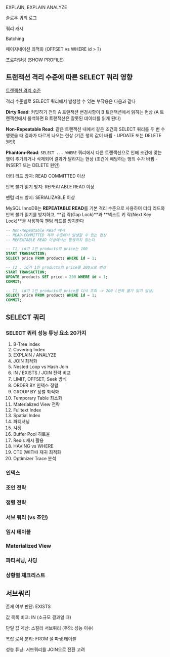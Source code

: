 EXPLAIN, EXPLAIN ANALYZE

슬로우 쿼리 로그

쿼리 캐시

Batching

페이지네이션 최적화 (OFFSET vs WHERE id > ?)

프로파일링 (SHOW PROFILE)

## 트랜잭션 격리 수준에 따른 SELECT 쿼리 영향

[트랜잭션 격리 수준](./4.%20트랜잭션과%20동시성%20제어.md#격리-수준-read-uncommitted-read-committed-repeatable-read-serializable)

격리 수준별로 SELECT 쿼리에서 발생할 수 있는 부작용은 다음과 같다

**Dirty Read**: 커밋하기 전의 A 트랜잭션 변경사항이 B 트랜잭션에서 읽히는 현상 (A 트랜잭션에서 롤백하면 B 트랜잭션은 잘못된 데이터를 읽게 된다)

**Non-Repeatable Read**: 같은 트랜잭션 내에서 같은 조건의 SELECT 쿼리를 두 번 수행했을 때 결과가 다르게 나오는 현상 (기존 행의 값이 바뀜 - UPDATE 또는 DELETE 원인)

**Phantom-Read**: `SELECT ... WHERE` 쿼리에서 다른 트랜잭션으로 인해 조건에 맞는 행이 추가되거나 삭제되어 결과가 달라지는 현상 (조건에 해당하는 행의 수가 바뀜 - INSERT 또는 DELETE 원인)

더티 리드 방지: READ COMMITTED 이상

반복 불가 읽기 방지: REPEATABLE READ 이상

팬텀 리드 방지: SERIALIZABLE 이상

MySQL InnoDB는 **REPEATABLE READ**를 기본 격리 수준으로 사용하여 더티 리드와 반복 불가 읽기를 방지하고, **갭 락(Gap Lock)**과 **넥스트 키 락(Next Key Lock)**을 사용하여 팬텀 리드를 방지한다

```sql
-- Non-Repeatable Read 예시
-- READ-COMMITTED 격리 수준에서 발생할 수 있는 현상
-- REPEATABLE READ 이상에서는 발생하지 않는다

-- T1, id가 1인 products의 price는 100
START TRANSACTION;
SELECT price FROM products WHERE id = 1;

-- T2 , id가 1인 products의 price를 200으로 변경
START TRANSACTION;
UPDATE products SET price = 200 WHERE id = 1;
COMMIT;

-- T1, id가 1인 products의 price를 다시 조회 -> 200 (반복 불가 읽기 발생)
SELECT price FROM products WHERE id = 1;
COMMIT;
```

## SELECT 쿼리

### SELECT 쿼리 성능 튜닝 요소 20가지
1.	B-Tree Index
2.	Covering Index
3.	EXPLAIN / ANALYZE
4.	JOIN 최적화
5.	Nested Loop vs Hash Join
6.	IN / EXISTS / JOIN 전략 비교
7.	LIMIT, OFFSET, Seek 방식
8.	ORDER BY 인덱스 정렬
9.	GROUP BY 정렬 최적화
10.	Temporary Table 최소화
11.	Materialized View 전략
12.	Fulltext Index
13.	Spatial Index
14.	파티셔닝
15.	샤딩
16.	Buffer Pool 히트율
17.	Redis 캐시 활용
18.	HAVING vs WHERE
19.	CTE (WITH) 재귀 최적화
20.	Optimizer Trace 분석

### 인덱스

### 조인 전략

### 정렬 전략

### 서브 쿼리 (vs 조인)

### 임시 테이블

### Materialized View

### 파티셔닝, 샤딩

### 상황별 체크리스트


## 서브쿼리

존재 여부 판단: EXISTS

값 목록 비교: IN (소규모 결과일 때)

단일 값 계산: 스칼라 서브쿼리 (주의: 성능 이슈)

복잡 로직 분리: FROM 절 파생 테이블

성능 튜닝: 서브쿼리를 JOIN으로 전환 고려
